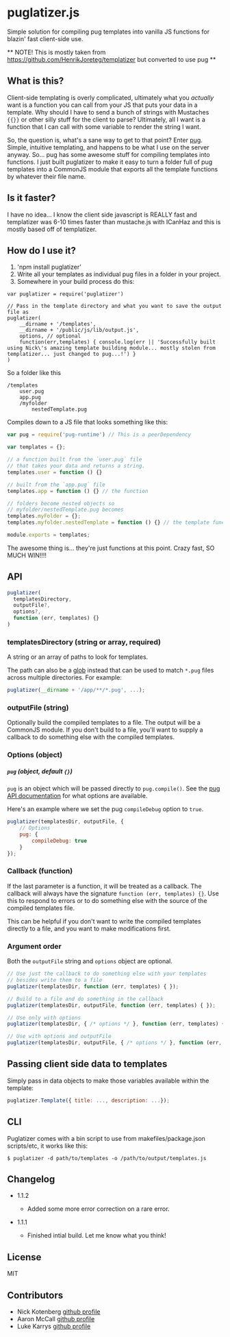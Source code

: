 # puglatizer.js

Simple solution for compiling pug templates into vanilla JS functions for blazin' fast client-side use.

** NOTE! This is mostly taken from https://github.com/HenrikJoreteg/templatizer but converted to use pug **

## What is this?

Client-side templating is overly complicated, ultimately what you *actually* want is a function you can call from your JS that puts your data in a template. Why should I have to send a bunch of strings with Mustaches `{{}}` or other silly stuff for the client to parse? Ultimately, all I want is a function that I can call with some variable to render the string I want.

So, the question is, what's a sane way to get to that point? Enter [pug](https://pugjs.org). Simple, intuitive templating, and happens to be what I use on the server anyway. So... pug has some awesome stuff for compiling templates into functions. I just built puglatizer to make it easy to turn a folder full of pug templates into a CommonJS module that exports all the template functions by whatever their file name.

## Is it faster?

I have no idea... I know the client side javascript is REALLY fast and templatizer was 6-10 times faster than mustache.js with ICanHaz and this is mostly based off of templatizer.

## How do I use it?

1. 'npm install puglatizer'
1. Write all your templates as individual pug files in a folder in your project.
1. Somewhere in your build process do this:

```
var puglatizer = require('puglatizer')

// Pass in the template directory and what you want to save the output file as
puglatizer(
	__dirname + '/templates',
	__dirname + '/public/js/lib/output.js',
	options, // optional
	function(err,templates) { console.log(err || 'Successfully built using Nick\'s amazing template building module... mostly stolen from templatizer... just changed to pug...!') }
)
```

So a folder like this

```
/templates
	user.pug
	app.pug
	/myfolder
		nestedTemplate.pug
```

Compiles down to a JS file that looks something like this:

```js
var pug = require('pug-runtime') // This is a peerDependency

var templates = {};

// a function built from the `user.pug` file
// that takes your data and returns a string.
templates.user = function () {}

// built from the `app.pug` file
templates.app = function () {} // the function

// folders become nested objects so
// myfolder/nestedTemplate.pug becomes
templates.myFolder = {};
templates.myfolder.nestedTemplate = function () {} // the template function

module.exports = templates;
```

The awesome thing is... they're just functions at this point. Crazy fast, SO MUCH WIN!!!!

## API

```js
puglatizer(
  templatesDirectory,
  outputFile?,
  options?,
  function (err, templates) {}
)
```

### templatesDirectory (string or array, required)

A string or an array of paths to look for templates.

The path can also be a [glob](https://github.com/isaacs/node-glob) instead that can be used to match `*.pug` files across multiple directories. For example:

```js
puglatizer(__dirname + '/app/**/*.pug', ...);
```

### outputFile (string)

Optionally build the compiled templates to a file. The output will be a CommonJS module. If you don't build to a file, you'll want to supply a callback to do something else with the compiled templates.

### Options (object)

##### `pug` (object, default `{}`)

`pug` is an object which will be passed directly to `pug.compile()`. See the [pug API documentation](http://pug-lang.com/api/) for what options are available.

Here's an example where we set the pug `compileDebug` option to `true`.

```js
puglatizer(templatesDir, outputFile, {
    // Options
    pug: {
        compileDebug: true
    }
});
```

### Callback (function)

If the last parameter is a function, it will be treated as a callback. The callback will always have the signature `function (err, templates) {}`. Use this to respond to errors or to do something else with the source of the compiled templates file.

This can be helpful if you don't want to write the compiled templates directly to a file, and you want to make modifications first. 

### Argument order

Both the `outputFile` string and `options` object are optional.

```js
// Use just the callback to do something else with your templates
// besides write them to a file
puglatizer(templatesDir, function (err, templates) { });

// Build to a file and do something in the callback
puglatizer(templatesDir, outputFile, function (err, templates) { });

// Use only with options
puglatizer(templatesDir, { /* options */ }, function (err, templates) { });

// Use with options and outputFile
puglatizer(templatesDir, outputFile, { /* options */ }, function (err, templates) { });
```

## Passing client side data to templates

Simply pass in data objects to make those variables available within the template:
```js
puglatizer.Template({ title: ..., description: ...});
```

## CLI

Puglatizer comes with a bin script to use from makefiles/package.json scripts/etc, it works like this:

```
$ puglatizer -d path/to/templates -o /path/to/output/templates.js
```

## Changelog

- 1.1.2
  - Added some more error correction on a rare error.

- 1.1.1
  - Finished intial build. Let me know what you think!

## License

MIT

## Contributors

- Nick Kotenberg [github profile](https://github.com/happilymarrieddad)
- Aaron McCall [github profile](https://github.com/aaronmccall)
- Luke Karrys [github profile](https://github.com/lukekarrys)